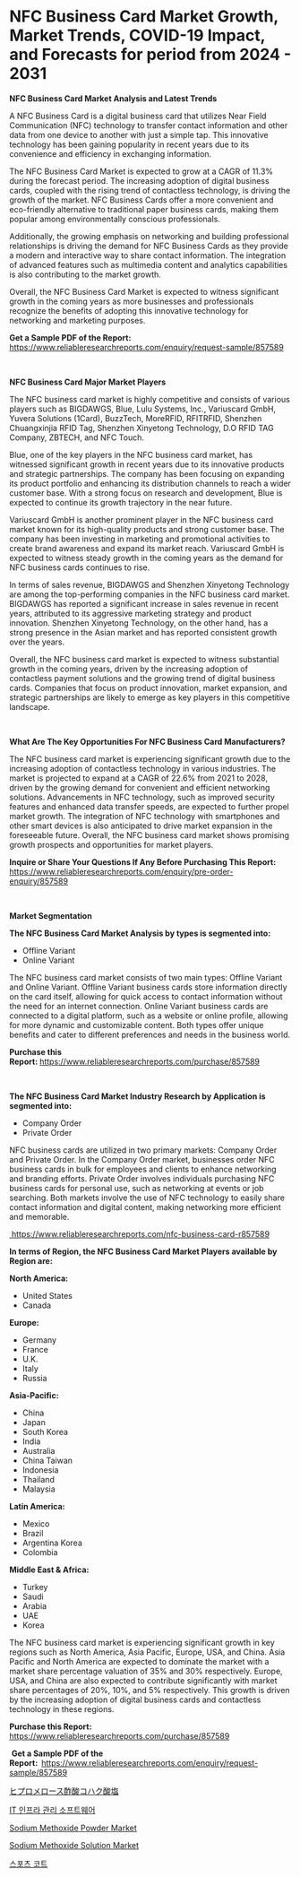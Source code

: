 <p><h1>NFC Business Card Market Growth, Market Trends, COVID-19 Impact, and Forecasts for period from 2024 - 2031</h1></p><p><strong>NFC Business Card Market Analysis and Latest Trends</strong></p>
<p><p>A NFC Business Card is a digital business card that utilizes Near Field Communication (NFC) technology to transfer contact information and other data from one device to another with just a simple tap. This innovative technology has been gaining popularity in recent years due to its convenience and efficiency in exchanging information.</p><p>The NFC Business Card Market is expected to grow at a CAGR of 11.3% during the forecast period. The increasing adoption of digital business cards, coupled with the rising trend of contactless technology, is driving the growth of the market. NFC Business Cards offer a more convenient and eco-friendly alternative to traditional paper business cards, making them popular among environmentally conscious professionals.</p><p>Additionally, the growing emphasis on networking and building professional relationships is driving the demand for NFC Business Cards as they provide a modern and interactive way to share contact information. The integration of advanced features such as multimedia content and analytics capabilities is also contributing to the market growth.</p><p>Overall, the NFC Business Card Market is expected to witness significant growth in the coming years as more businesses and professionals recognize the benefits of adopting this innovative technology for networking and marketing purposes.</p></p>
<p><strong>Get a Sample PDF of the Report:&nbsp;</strong> <a href="https://www.reliableresearchreports.com/enquiry/request-sample/857589">https://www.reliableresearchreports.com/enquiry/request-sample/857589</a></p>
<p>&nbsp;</p>
<p><strong>NFC Business Card Major Market Players</strong></p>
<p><p>The NFC business card market is highly competitive and consists of various players such as BIGDAWGS, Blue, Lulu Systems, Inc., Variuscard GmbH, Yuvera Solutions (1Card), BuzzTech, MoreRFID, RFITRFID, Shenzhen Chuangxinjia RFID Tag, Shenzhen Xinyetong Technology, D.O RFID TAG Company, ZBTECH, and NFC Touch.</p><p>Blue, one of the key players in the NFC business card market, has witnessed significant growth in recent years due to its innovative products and strategic partnerships. The company has been focusing on expanding its product portfolio and enhancing its distribution channels to reach a wider customer base. With a strong focus on research and development, Blue is expected to continue its growth trajectory in the near future.</p><p>Variuscard GmbH is another prominent player in the NFC business card market known for its high-quality products and strong customer base. The company has been investing in marketing and promotional activities to create brand awareness and expand its market reach. Variuscard GmbH is expected to witness steady growth in the coming years as the demand for NFC business cards continues to rise.</p><p>In terms of sales revenue, BIGDAWGS and Shenzhen Xinyetong Technology are among the top-performing companies in the NFC business card market. BIGDAWGS has reported a significant increase in sales revenue in recent years, attributed to its aggressive marketing strategy and product innovation. Shenzhen Xinyetong Technology, on the other hand, has a strong presence in the Asian market and has reported consistent growth over the years.</p><p>Overall, the NFC business card market is expected to witness substantial growth in the coming years, driven by the increasing adoption of contactless payment solutions and the growing trend of digital business cards. Companies that focus on product innovation, market expansion, and strategic partnerships are likely to emerge as key players in this competitive landscape.</p></p>
<p>&nbsp;</p>
<p><strong>What Are The Key Opportunities For NFC Business Card Manufacturers?</strong></p>
<p><p>The NFC business card market is experiencing significant growth due to the increasing adoption of contactless technology in various industries. The market is projected to expand at a CAGR of 22.6% from 2021 to 2028, driven by the growing demand for convenient and efficient networking solutions. Advancements in NFC technology, such as improved security features and enhanced data transfer speeds, are expected to further propel market growth. The integration of NFC technology with smartphones and other smart devices is also anticipated to drive market expansion in the foreseeable future. Overall, the NFC business card market shows promising growth prospects and opportunities for market players.</p></p>
<p><strong>Inquire or Share Your Questions If Any Before Purchasing This Report:</strong> <a href="https://www.reliableresearchreports.com/enquiry/pre-order-enquiry/857589">https://www.reliableresearchreports.com/enquiry/pre-order-enquiry/857589</a></p>
<p>&nbsp;</p>
<p><strong>Market Segmentation</strong></p>
<p><strong>The NFC Business Card Market Analysis by types is segmented into:</strong></p>
<p><ul><li>Offline Variant</li><li>Online Variant</li></ul></p>
<p><p>The NFC business card market consists of two main types: Offline Variant and Online Variant. Offline Variant business cards store information directly on the card itself, allowing for quick access to contact information without the need for an internet connection. Online Variant business cards are connected to a digital platform, such as a website or online profile, allowing for more dynamic and customizable content. Both types offer unique benefits and cater to different preferences and needs in the business world.</p></p>
<p><strong>Purchase this Report:&nbsp;</strong><a href="https://www.reliableresearchreports.com/purchase/857589">https://www.reliableresearchreports.com/purchase/857589</a></p>
<p>&nbsp;</p>
<p><strong>The NFC Business Card Market Industry Research by Application is segmented into:</strong></p>
<p><ul><li>Company Order</li><li>Private Order</li></ul></p>
<p><p>NFC business cards are utilized in two primary markets: Company Order and Private Order. In the Company Order market, businesses order NFC business cards in bulk for employees and clients to enhance networking and branding efforts. Private Order involves individuals purchasing NFC business cards for personal use, such as networking at events or job searching. Both markets involve the use of NFC technology to easily share contact information and digital content, making networking more efficient and memorable.</p></p>
<p><a href="https://www.reliableresearchreports.com/nfc-business-card-r857589">&nbsp;https://www.reliableresearchreports.com/nfc-business-card-r857589</a></p>
<p><strong>In terms of Region, the NFC Business Card Market Players available by Region are:</strong></p>
<p>
    <p> <strong> North America: </strong>
        <ul>
            <li>United States</li>
            <li>Canada</li>
        </ul>
        </p> 
    <p> <strong> Europe: </strong>
        <ul>
            <li>Germany</li>
            <li>France</li>
            <li>U.K.</li>
            <li>Italy</li>
            <li>Russia</li>
        </ul>
        </p> 
    <p> <strong> Asia-Pacific: </strong>
        <ul>
            <li>China</li>
            <li>Japan</li>
            <li>South Korea</li>
            <li>India</li>
            <li>Australia</li>
            <li>China Taiwan</li>
            <li>Indonesia</li>
            <li>Thailand</li>
            <li>Malaysia</li>
        </ul>
        </p> 
    <p> <strong> Latin America: </strong>
        <ul>
            <li>Mexico</li>
            <li>Brazil</li>
            <li>Argentina Korea</li>
            <li>Colombia</li>
        </ul>
        </p> 
    <p> <strong> Middle East & Africa: </strong>
        <ul>
            <li>Turkey</li>
            <li>Saudi</li>
            <li>Arabia</li>
            <li>UAE</li>
            <li>Korea</li>
        </ul>
    </p>
    </p>
<p><p>The NFC business card market is experiencing significant growth in key regions such as North America, Asia Pacific, Europe, USA, and China. Asia Pacific and North America are expected to dominate the market with a market share percentage valuation of 35% and 30% respectively. Europe, USA, and China are also expected to contribute significantly with market share percentages of 20%, 10%, and 5% respectively. This growth is driven by the increasing adoption of digital business cards and contactless technology in these regions.</p></p>
<p><strong>Purchase this Report: </strong><a href="https://www.reliableresearchreports.com/purchase/857589">https://www.reliableresearchreports.com/purchase/857589</a></p>
<p>&nbsp;<strong>Get a Sample PDF of the Report:&nbsp;&nbsp;</strong><a href="https://www.reliableresearchreports.com/enquiry/request-sample/857589">https://www.reliableresearchreports.com/enquiry/request-sample/857589</a></p>
<p><strong></strong></p>
<p><p><a href="https://medium.com/@jasohung45456/%E3%83%92%E3%83%97%E3%83%AD%E3%83%A1%E3%83%AD%E3%83%BC%E3%82%B9%E9%85%A2%E9%85%B8%E3%82%B9%E3%82%AF%E3%82%B7%E3%83%8D%E3%83%BC%E3%83%88%E5%B8%82%E5%A0%B4%E3%81%AE%E6%8C%87%E6%A8%99%E3%82%92%E8%A7%A3%E8%AA%AD%E3%81%99%E3%82%8B-%E5%B8%82%E5%A0%B4%E3%82%B7%E3%82%A7%E3%82%A2-%E3%83%88%E3%83%AC%E3%83%B3%E3%83%89-%E6%88%90%E9%95%B7%E3%83%91%E3%82%BF%E3%83%BC%E3%83%B3-3a55567def23">ヒプロメロース酢酸コハク酸塩</a></p><p><a href="https://medium.com/@bustersipes981/it-%EC%9D%B8%ED%94%84%EB%9D%BC-%EA%B4%80%EB%A6%AC-%EC%86%8C%ED%94%84%ED%8A%B8%EC%9B%A8%EC%96%B4-%EC%8B%9C%EC%9E%A5%EC%9D%80-%EC%8B%9C%EC%9E%A5-%EC%A0%90%EC%9C%A0%EC%9C%A8-%ED%81%AC%EA%B8%B0-%EB%B0%8F-2031%EB%85%84%EA%B9%8C%EC%A7%80-%EC%98%88%EC%83%81%EB%90%9C-%EC%98%88%EC%B8%A1%EC%97%90-%EC%B4%88%EC%A0%90%EC%9D%84-%EB%A7%9E%EC%B6%94%EA%B3%A0-%EC%9E%88%EC%8A%B5%EB%8B%88%EB%8B%A4-60a8cc3c0a29">IT 인프라 관리 소프트웨어</a></p><p><a href="https://issuu.com/reportprime-2/docs/sodium-methoxide-powder-market-size-2030.pptx">Sodium Methoxide Powder Market</a></p><p><a href="https://issuu.com/reportprime-2/docs/sodium-methoxide-solution-market-size-2030.pptx">Sodium Methoxide Solution Market</a></p><p><a href="https://github.com/valroy852/Market-Research-Report-List-1/blob/main/867626432047.md">스포츠 코트</a></p></p>